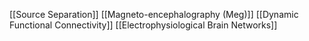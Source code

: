 [[Source Separation]]
[[Magneto-encephalography (Meg)]]
[[Dynamic Functional Connectivity]]
[[Electrophysiological Brain Networks]]
